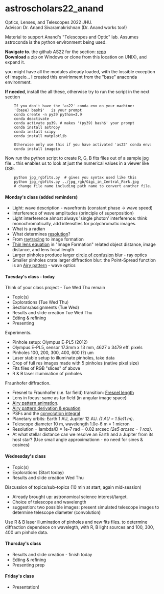 # astroscholars22_anand
Optics, Lenses, and Telescopes 2022 JHU.  
Advisor: Dr. Anand Sivaramakrishnan   (Dr. Anand works too!)

Material to support Anand's "Telescopes and Optic" lab.  Assumes astroconda is the python environment being used.  

**Navigate to**. the github AS22 for the section: [repo](https://github.com/anand0xff/astroscholars22_anand)   
**Download** a zip on Windows or clone from this location on UNIX), and expand it.   

you might have all the modules already loaded, with the lossible exception of imageio... I created this envirinment from the "base" anaconda environment.  

**If needed**, install the all these, otherwise try to run the script in the next section
 
		If you don't have the 'as22' conda env on your machine:
		'(base) bash$'   is your prompt  
		conda create -n py39 python=3.9
		conda deactivate
		conda activate py39. # makes '(py39) bash$' your prompt
		conda install astropy
		conda install scipy
		conda install matplotlib
		
		Otherwise only use this if you have activated 'as22' conda env:
		conda install imageio
		


Now run the python script to create R, G, B fits files out of a sample jpg file...  this enables us to look at just the numerical values in a viewer like DS9.

		python jpg_rgbfits.py  # gives you syntax used like this
		python jpg_rgbfits.py ../jpg_rgb/Gigi_in_Central_Park.jpg
		# change file name including path name to convert another file.
		
	 
		
		
#### Monday's class (added reminders)

- Light: wave description - wavefronts (constant phase -> wave speed)
- Interference of wave amplitudes (principle of superposition)
- Light interference almost always 'single photon' interference: think monochromatically, add intensities for polychromatic images.
- What is a radian
- What determines [resolution](https://image1.slideserve.com/1553225/resolving-power-airy-disk-l.jpg)?
- From [raytracing](https://image1.slideserve.com/3006816/thin-lenses-ray-tracing1-l.jpg) to image formation
- [Thin lens equation](https://en.wikipedia.org/wiki/Thin_lens) in "Image Formation" related object distance, image distance, and lens focal length 
- Larger pinholes produce larger [circle of confusion](https://en.wikipedia.org/wiki/Circle_of_confusion) blur - ray optics
- Smaller pinholes crate larger diffraction blur: the Point-Spread function is an [Airy pattern](https://en.wikipedia.org/wiki/Airy_disk) - wave optics

#### Tuesday's class - today

Think of your class project - Tue Wed Thu remain

* Topic(s)
* Explorations (Tue Wed Thu) 
* Sections/assignments (Tue Wed)
* Results and slide creation Tue Wed Thu
* Edting & refining
* Presenting

Experiments.  

* Pinhole setup: Olympus E-PL5 (2012)
* Olympus E-PL5, sensor 17.3mm x 13 mm, 4627 x 3479 eff. pixels
* Pinholes 100, 200, 300, 400, 600 (?) um
* Laser stable setup to illuminate pinholes, take data
* Crop of full res images made with 5 pinholes (native pixel size)
* Fits files of RGB "slices" of above
* R & B laser illumination of pinholes
  
Fraunhofer diffraction.  

* Fresnel to Fraunhofer (i.e. far field) transition: [Fresnel length](https://en.wikipedia.org/wiki/Fresnel_diffraction#/media/File:Comparison_Sommerfled-Fresnel-Fraunhofer.gif)
* Lens in focus: same as far field (in angular image space)
* [Airy pattern animation](https://en.wikipedia.org/wiki/Fraunhofer_diffraction).  
* [Airy pattern derivation & equation](https://en.wikipedia.org/wiki/Fraunhofer_diffraction_equation#Circular_aperture)
* PSFs and the [convolution integral](https://phiresky.github.io/convolution-demo/)
* Planetary orbits:  Earth 1 AU, Jupiter 12 AU. *(1 AU = 1.5e11 m)*. 
* Telescope diameter 10 m, wavelength 1.0e-6 m = 1 micron   
* Resolution = lambda/D = 1e-7 rad = 0.02 arcsec *(2e5 arcsec = 1 rad)*.  
* At what stellar distance can we resolve an Earth and a Jupiter from its host star?  (Use small angle approximationn - no need for sines & cosines)


#### Wednesday's class

* Topic(s)
* Explorations (Start today) 
* Results and slide creation Wed Thu

 Discussion of topics/sub-topics (10 min at start, again mid-session)   
 *	Already brought up: astronomical science interest/target.  
 * Choice of telescope and wavelength
 * suggestion: two possible images: present simulated telescope images to determine telescope diameter (convolution)

 Use R & B laser illumination of pinholes and new fits files. to
 determine diffraction dependece on wavelegth, with R, B light sources
 and 100, 300, 400 um pinhole data.



#### Thursday's class

* Results and slide creation - finish today
* Edting & refining
* Presenting prep



#### Friday's class

* Presentation!

	